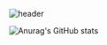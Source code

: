 ![header](https://capsule-render.vercel.app/api?type=transparent&color=auto&height=300&section=header&text=OSH&fontSize=90)


![Anurag's GitHub stats](https://github-readme-stats.vercel.app/api?username=tjd985&show_icons=true&theme=radical)

<!--
**tjd985/tjd985** is a ✨ _special_ ✨ repository because its `README.md` (this file) appears on your GitHub profile.

Here are some ideas to get you started:

- 🔭 I’m currently working on ...
- 🌱 I’m currently learning ...
- 👯 I’m looking to collaborate on ...
- 🤔 I’m looking for help with ...
- 💬 Ask me about ...
- 📫 How to reach me: ...
- 😄 Pronouns: ...
- ⚡ Fun fact: ...
-->
